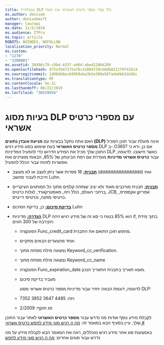 ```yaml
---
title: טכנולוגיית DLP כלל עבור מספר כרטיס האשראי אינו פועל
ms.author: deniseb
author: denisebmsft
manager: laurawi
ms.date: 11/5/2018
ms.audience: ITPro
ms.topic: article
ROBOTS: NOINDEX, NOFOLLOW
localization_priority: Normal
ms.custom:
- "1270"
- "3200001"
ms.assetid: 30496c79-c8b4-4337-a46d-abed12864209
ms.openlocfilehash: 875afb47175a78c22894720cb0db8222f6f41614
ms.sourcegitcommit: 1d98db8acb9959aba3b5e308a567ade6b62da56c
ms.translationtype: MT
ms.contentlocale: he-IL
ms.lasthandoff: 08/22/2019
ms.locfileid: "36529956"
---
```

# <a name="dlp-issues-with-credit-card-numbers"></a>בעיות מסוג DLP עם מספרי כרטיס אשראי

האם אתה נתקל בבעיות עם **מניעת אובדן נתונים (DLP)** אינה פועלת עבור תוכן המכיל **מספר כרטיס האשראי** בעת שימוש בסוג מידע רגיש DLP ב- O365? אם כן, ודא כי התוכן שלך מכיל את המידע הדרוש כדי להפעיל המדיניות DLP כאשר חישובו. לדוגמה, עבור **כרטיס אשראי מדיניות** מוגדרת עם רמת הביטחון של 85%, הבאות מוערכים ואת אפשרות לזהות עבור הכלל להפעיל:
  
- **[תבנית:](https://docs.microsoft.com/office365/securitycompliance/what-the-sensitive-information-types-look-for#format-19)** 16 ספרות אשר ניתן לעצב או לא מעוצב (dddddddddddddddd) ואת חייבת לעבור מחשב Luhn.

- **[תבנית:](https://docs.microsoft.com/office365/securitycompliance/what-the-sensitive-information-types-look-for#pattern-19)** תבנית מורכבים מאוד ולא יציב שמזהה קלפים מתוך כל המותגים העיקריים ברחבי העולם, כולל ויזה, מאסטרקארד, לגלות כרטיס, JCB, אמריקן אקספרס, כרטיסי מתנה, וכרטיסי דיינרס.

- **[בדיקת סיכום:](https://docs.microsoft.com/office365/securitycompliance/what-the-sensitive-information-types-look-for#checksum-19)** כן, בדיקת הסיכום Luhn

- **[הגדרה:](https://docs.microsoft.com/office365/securitycompliance/what-the-sensitive-information-types-look-for#definition-19)** מדיניות DLP הוא 85% בטוח כי סוג זה של מידע רגיש זיהה if, בתוך מידת הקירבה של 300 תווים:

  - הפונקציה Func_credit_card מחפש תוכן התואם את התבנית.

  - אחד מהצעדים הבאים מתקיים:

  - נמצאה מילת מפתח מתוך Keyword_cc_verification.

  - נמצאה מילת מפתח מתוך Keyword_cc_name

  - הפונקציה Func_expiration_date מוצא תאריך בתבנית התאריך הנכון.

  - מעביר בדיקת סיכום

    לדוגמה, דוגמת הבאה יחזיר עבור מדיניות מספר כרטיס אשראי מסוג DLP:

  - ויזה: 4485 3647 3952 7352
  
  - פג תוקף: 2/2009

לקבלת מידע נוסף אודות מה נדרש עבור **מספר כרטיס האשראי** לאתר עבור התוכן שלך, עיין בסעיף הבא במאמר זה: [מה ה רגיש סוגי מידע לחפש כרטיס אשראי #](https://docs.microsoft.com/office365/securitycompliance/what-the-sensitive-information-types-look-for#credit-card-number)
  
באמצעות סוג אחר מידע רגיש מוכללים, ראה את המאמר הבא לקבלת מידע על מה נדרש עבור סוגים אחרים: [מה ה רגיש סוגי מידע לחפש](https://docs.microsoft.com/office365/securitycompliance/what-the-sensitive-information-types-look-for)
  